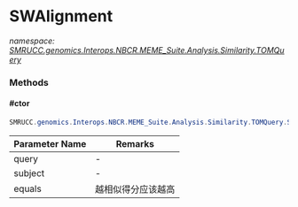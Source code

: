 ﻿# SWAlignment
_namespace: [SMRUCC.genomics.Interops.NBCR.MEME_Suite.Analysis.Similarity.TOMQuery](./index.md)_





### Methods

#### #ctor
```csharp
SMRUCC.genomics.Interops.NBCR.MEME_Suite.Analysis.Similarity.TOMQuery.SWAlignment.#ctor(SMRUCC.genomics.Interops.NBCR.MEME_Suite.Analysis.MotifScans.AnnotationModel,SMRUCC.genomics.Interops.NBCR.MEME_Suite.Analysis.MotifScans.AnnotationModel,SMRUCC.genomics.Analysis.SequenceTools.ISimilarity{SMRUCC.genomics.Interops.NBCR.MEME_Suite.Analysis.MotifScans.ResidueSite})
```


|Parameter Name|Remarks|
|--------------|-------|
|query|-|
|subject|-|
|equals|越相似得分应该越高|



